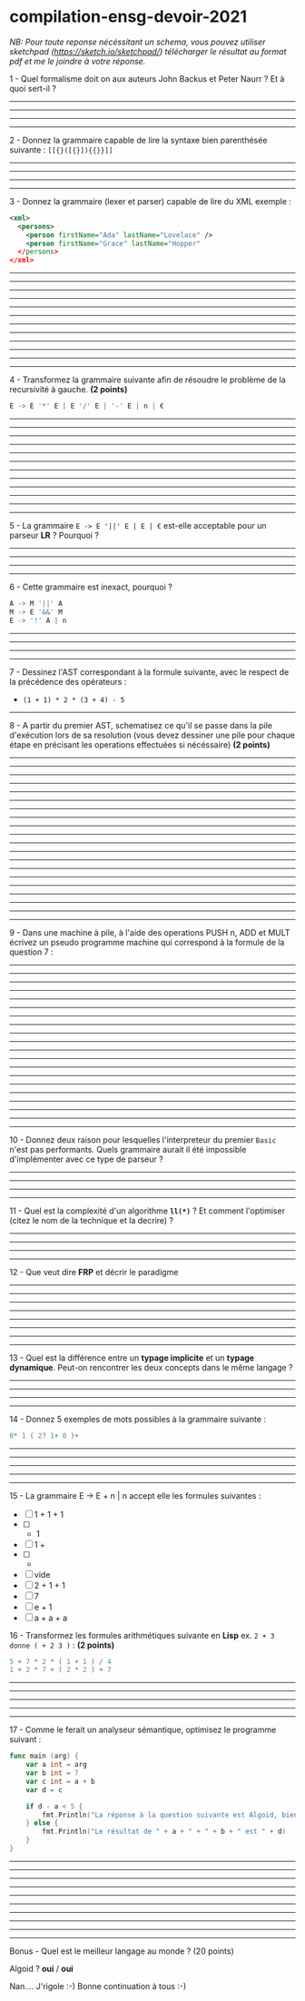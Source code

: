 # compilation-ensg-devoir-2021

*NB: Pour toute reponse nécéssitant un schema, vous pouvez utiliser sketchpad (https://sketch.io/sketchpad/) télécharger le résultat au format pdf et me le joindre à votre réponse.*


1 - Quel formalisme doit on aux auteurs John Backus et Peter Naurr ? Et à quoi sert-il ?
___________________________________________________________________________________________________________________
___________________________________________________________________________________________________________________
___________________________________________________________________________________________________________________
___________________________________________________________________________________________________________________

2 - Donnez la grammaire capable de lire la syntaxe bien parenthésée suivante :
`[[{}([{}]){{}}]]`
___________________________________________________________________________________________________________________
___________________________________________________________________________________________________________________
___________________________________________________________________________________________________________________
___________________________________________________________________________________________________________________

3 - Donnez la grammaire (lexer et parser) capable de lire du XML
exemple :
``` xml
<xml>
  <persons>
    <person firstName="Ada" lastName="Lovelace" />
    <person firstName="Grace" lastName="Hopper"
  </persons>
</xml>
```
___________________________________________________________________________________________________________________
___________________________________________________________________________________________________________________
___________________________________________________________________________________________________________________
___________________________________________________________________________________________________________________
___________________________________________________________________________________________________________________
___________________________________________________________________________________________________________________
___________________________________________________________________________________________________________________
___________________________________________________________________________________________________________________
___________________________________________________________________________________________________________________
___________________________________________________________________________________________________________________
___________________________________________________________________________________________________________________
___________________________________________________________________________________________________________________


4 - Transformez la grammaire suivante afin de résoudre le problème de la recursivité à gauche. **(2 points)**
``` go
E -> E '*' E | E '/' E | '-' E | n | €
```
___________________________________________________________________________________________________________________
___________________________________________________________________________________________________________________
___________________________________________________________________________________________________________________
___________________________________________________________________________________________________________________
___________________________________________________________________________________________________________________
___________________________________________________________________________________________________________________
___________________________________________________________________________________________________________________
___________________________________________________________________________________________________________________
___________________________________________________________________________________________________________________
___________________________________________________________________________________________________________________
___________________________________________________________________________________________________________________
___________________________________________________________________________________________________________________


5 - La grammaire `E -> E '||' E | E | €` est-elle acceptable pour un parseur **LR** ? Pourquoi ?
___________________________________________________________________________________________________________________
___________________________________________________________________________________________________________________
___________________________________________________________________________________________________________________
___________________________________________________________________________________________________________________



6 - Cette grammaire est inexact, pourquoi ?
``` go
A -> M '||' A
M -> E '&&' M
E -> '!' A | n
```
___________________________________________________________________________________________________________________
___________________________________________________________________________________________________________________
___________________________________________________________________________________________________________________
___________________________________________________________________________________________________________________


7 - Dessinez l'AST correspondant à la formule suivante, avec le respect de la précédence des opérateurs : 
  - `(1 + 1) * 2 * (3 + 4) - 5`

___________________________________________________________________________________________________________________

8 - A partir du premier AST, schematisez ce qu'il se passe dans la pile d'exécution lors de sa resolution
(vous devez dessiner une pile pour chaque étape en précisant les operations effectuées si nécéssaire) **(2 points)**
___________________________________________________________________________________________________________________
___________________________________________________________________________________________________________________
___________________________________________________________________________________________________________________
___________________________________________________________________________________________________________________
___________________________________________________________________________________________________________________
___________________________________________________________________________________________________________________
___________________________________________________________________________________________________________________
___________________________________________________________________________________________________________________
___________________________________________________________________________________________________________________
___________________________________________________________________________________________________________________
___________________________________________________________________________________________________________________
___________________________________________________________________________________________________________________
___________________________________________________________________________________________________________________
___________________________________________________________________________________________________________________
___________________________________________________________________________________________________________________
___________________________________________________________________________________________________________________
___________________________________________________________________________________________________________________
___________________________________________________________________________________________________________________
___________________________________________________________________________________________________________________
___________________________________________________________________________________________________________________


9 - Dans une machine à pile, à l'aide des operations PUSH n, ADD et MULT écrivez un pseudo programme machine qui correspond à la formule de la question 7 : 
___________________________________________________________________________________________________________________
___________________________________________________________________________________________________________________
___________________________________________________________________________________________________________________
___________________________________________________________________________________________________________________
___________________________________________________________________________________________________________________
___________________________________________________________________________________________________________________
___________________________________________________________________________________________________________________
___________________________________________________________________________________________________________________
___________________________________________________________________________________________________________________
___________________________________________________________________________________________________________________
___________________________________________________________________________________________________________________
___________________________________________________________________________________________________________________
___________________________________________________________________________________________________________________
___________________________________________________________________________________________________________________
___________________________________________________________________________________________________________________
___________________________________________________________________________________________________________________
___________________________________________________________________________________________________________________
___________________________________________________________________________________________________________________
___________________________________________________________________________________________________________________
___________________________________________________________________________________________________________________


10 - Donnez deux raison pour lesquelles l'interpreteur du premier `Basic` n'est pas performants. Quels grammaire aurait il été impossible d'implémenter avec ce type de parseur ?
___________________________________________________________________________________________________________________
___________________________________________________________________________________________________________________
___________________________________________________________________________________________________________________
___________________________________________________________________________________________________________________


11 - Quel est la complexité d'un algorithme **`ll(*)`** ? Et comment l'optimiser (citez le nom de la technique et la decrire) ?
___________________________________________________________________________________________________________________
___________________________________________________________________________________________________________________
___________________________________________________________________________________________________________________
___________________________________________________________________________________________________________________

12 - Que veut dire **FRP** et décrir le paradigme
___________________________________________________________________________________________________________________
___________________________________________________________________________________________________________________
___________________________________________________________________________________________________________________
___________________________________________________________________________________________________________________
___________________________________________________________________________________________________________________
___________________________________________________________________________________________________________________
___________________________________________________________________________________________________________________
___________________________________________________________________________________________________________________

13 - Quel est la différence entre un **typage implicite** et un **typage dynamique**. Peut-on rencontrer les deux concepts dans le même langage ?
___________________________________________________________________________________________________________________
___________________________________________________________________________________________________________________
___________________________________________________________________________________________________________________
___________________________________________________________________________________________________________________

14 - Donnez 5 exemples de mots possibles à la grammaire suivante : 
``` go
0* 1 ( 2? 1+ 0 )+
```
___________________________________________________________________________________________________________________
___________________________________________________________________________________________________________________
___________________________________________________________________________________________________________________
___________________________________________________________________________________________________________________
___________________________________________________________________________________________________________________

15 - La grammaire E -> E + n | n accept elle les formules suivantes :
- [ ] 1 + 1 + 1
- [ ] + 1
- [ ] 1 +
- [ ] +
- [ ] vide
- [ ] 2 + 1 + 1
- [ ] 7
- [ ] e + 1
- [ ] a + a + a

16 - Transformez les formules arithmétiques suivante en **Lisp** ex. `2 + 3 donne ( + 2 3 )` : **(2 points)**
``` go
5 + 7 * 2 * ( 1 + 1 ) / 4
1 + 2 * 7 + ( 2 * 2 ) + 7
```
___________________________________________________________________________________________________________________
___________________________________________________________________________________________________________________
___________________________________________________________________________________________________________________
___________________________________________________________________________________________________________________
___________________________________________________________________________________________________________________

17 - Comme le ferait un analyseur sémantique, optimisez le programme suivant :
``` go
func main (arg) {
	var a int = arg
	var b int = 7
	var c int = a + b
	var d = c

	if d - a < 5 {
		fmt.Println("La réponse à la question suivante est Algoid, bien entendu ! Mais ne nous distrayons pas. :-)")
	} else {
		fmt.Println("Le résultat de " + a + " + " + b + " est " + d)
	}
}
```
___________________________________________________________________________________________________________________
___________________________________________________________________________________________________________________
___________________________________________________________________________________________________________________
___________________________________________________________________________________________________________________
___________________________________________________________________________________________________________________
___________________________________________________________________________________________________________________
___________________________________________________________________________________________________________________
___________________________________________________________________________________________________________________
___________________________________________________________________________________________________________________
___________________________________________________________________________________________________________________


Bonus - Quel est le meilleur langage au monde ? (20 points)

Algoid ? **oui** / **oui**

Nan.... J'rigole :-)
Bonne continuation à tous :-)
